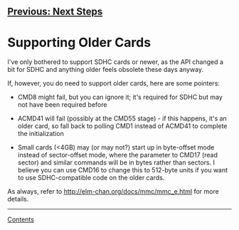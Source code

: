 [Previous: Next Steps](A_NextSteps.md)
---

# Supporting Older Cards

I've only bothered to support SDHC cards or newer, as the API changed a bit for
SDHC and anything older feels obsolete these days anyway.

If, however, you do need to support older cards, here are some pointers:

* CMD8 might fail, but you can ignore it; it's required for SDHC but may not
have been required before

* ACMD41 will fail (possibly at the CMD55 stage) - if this happens, it's an
older card, so fall back to polling CMD1 instead of ACMD41 to complete the
initialization

* Small cards (<4GB) may (or may not?) start up in byte-offset mode instead of
sector-offset mode, where the parameter to CMD17 (read sector) and similar
commands will be in bytes rather than sectors.  I believe you can use CMD16
to change this to 512-byte units if you want to use SDHC-compatible code on
the older cards.

As always, refer to <http://elm-chan.org/docs/mmc/mmc_e.html> for more details.

---
[Contents](README.md)
